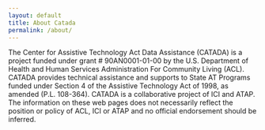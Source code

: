 ```yaml
---
layout: default
title: About Catada
permalink: /about/
---
```


The Center for Assistive Technology Act Data Assistance (CATADA) is a project funded under grant # 90AN0001-01-00 by the U.S. Department of Health and Human Services Administration For Community Living (ACL). CATADA provides technical assistance and supports to State AT Programs funded under Section 4 of the Assistive Technology Act of 1998, as amended (P.L. 108-364). CATADA is a collaborative project of ICI and ATAP. The information on these web pages does not necessarily reflect the position or policy of ACL, ICI or ATAP and no official endorsement should be inferred.
